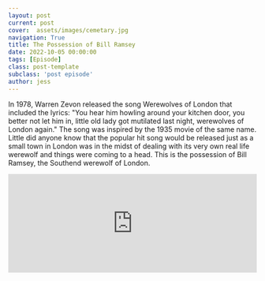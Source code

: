 ```yaml
---
layout: post
current: post
cover:  assets/images/cemetary.jpg
navigation: True
title: The Possession of Bill Ramsey
date: 2022-10-05 00:00:00
tags: [Episode]
class: post-template
subclass: 'post episode'
author: jess
---
```


In 1978, Warren Zevon released the song Werewolves of London that included the lyrics: "You hear him howling around your kitchen door, you better not let him in, little old lady got mutilated last night, werewolves of London again." The song was inspired by the 1935 movie of the same name. Little did anyone know that the popular hit song would be released just as a small town in London was in the midst of dealing with its very own real life werewolf and things were coming to a head. This is the possession of Bill Ramsey, the Southend werewolf of London.

<iframe src="https://www.buzzsprout.com/2049734/11441475-the-possession-of-bill-ramsey?client_source=small_player&iframe=true" loading="lazy" width="100%" height="200" frameborder="0" scrolling="no" title='Hosting Evil, The Possession of Bill Ramsey'></iframe>